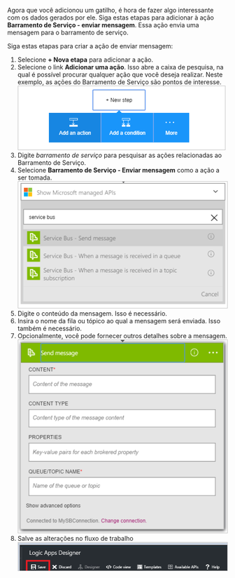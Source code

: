 Agora que você adicionou um gatilho, é hora de fazer algo interessante com os dados gerados por ele. Siga estas etapas para adicionar à ação **Barramento de Serviço - enviar mensagem**. Essa ação envia uma mensagem para o barramento de serviço.

Siga estas etapas para criar a ação de enviar mensagem:  

1. Selecione **+ Nova etapa** para adicionar a ação.  
2. Selecione o link **Adicionar uma ação**. Isso abre a caixa de pesquisa, na qual é possível procurar qualquer ação que você deseja realizar. Neste exemplo, as ações do Barramento de Serviço são pontos de interesse.  
   ![Imagem de ação do Barramento de Serviço 1](./media/connectors-create-api-servicebus/action-1.png)  
3. Digite *barramento de serviço* para pesquisar as ações relacionadas ao Barramento de Serviço.  
4. Selecione **Barramento de Serviço - Enviar mensagem** como a ação a ser tomada.  
   ![Imagem de ação do Barramento de Serviço 2](./media/connectors-create-api-servicebus/action-2.png)  
5. Digite o conteúdo da mensagem. Isso é necessário.  
6. Insira o nome da fila ou tópico ao qual a mensagem será enviada. Isso também é necessário.  
7. Opcionalmente, você pode fornecer outros detalhes sobre a mensagem.  
   ![Imagem de ação do Barramento de Serviço 3](./media/connectors-create-api-servicebus/action-3.png)   
8. Salve as alterações no fluxo de trabalho       
   ![Imagem de ação do Barramento de Serviço 4](./media/connectors-create-api-servicebus/action-4.png)       

<!---HONumber=AcomDC_0810_2016-->
